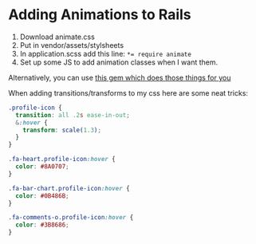 # Adding Animations to Rails

1.  Download animate.css  
2.  Put in vendor/assets/stylsheets  
3.  In application.scss add this line: `*= require animate`  
4.  Set up some JS to add animation classes when I want them.  

Alternatively, you can use [this gem which does those things for
you](https://github.com/camelmasa/animate-rails)


When adding transitions/transforms to my css here are some neat tricks:
```css
.profile-icon {
  transition: all .2s ease-in-out;
  &:hover {
    transform: scale(1.3);
  }
}

.fa-heart.profile-icon:hover {
  color: #8A0707;
}

.fa-bar-chart.profile-icon:hover {
  color: #0B486B;
}

.fa-comments-o.profile-icon:hover {
  color: #3B8686;
}
```
